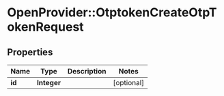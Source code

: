 # OpenProvider::OtptokenCreateOtpTokenRequest

## Properties
Name | Type | Description | Notes
------------ | ------------- | ------------- | -------------
**id** | **Integer** |  | [optional] 

